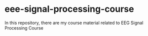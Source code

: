 # eee-signal-processing-course
In this repository, there are my course material related to EEG Signal Processing Course 
